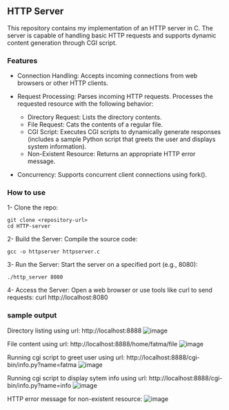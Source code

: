## HTTP Server

This repository contains my implementation of an HTTP server in C. The server is capable of handling basic HTTP requests and supports dynamic content generation through CGI script.

### Features

  - Connection Handling:
        Accepts incoming connections from web browsers or other HTTP clients.

  - Request Processing:
        Parses incoming HTTP requests.
        Processes the requested resource with the following behavior:
    - Directory Request: Lists the directory contents.
    - File Request: Cats the contents of a regular file.
    - CGI Script: Executes CGI scripts to dynamically generate responses (includes a sample Python script that greets the user and displays system information).
    - Non-Existent Resource: Returns an appropriate HTTP error message.

  - Concurrency:
        Supports concurrent client connections using fork().

### How to use
1- Clone the repo:
```
git clone <repository-url>
cd HTTP-server
```
2- Build the Server: Compile the source code:
```
gcc -o httpserver httpserver.c
```
3- Run the Server: Start the server on a specified port (e.g., 8080):
```
./http_server 8080
```
4- Access the Server: Open a web browser or use tools like curl to send requests:
curl http://localhost:8080

### sample output

Directory listing using url: http://localhost:8888
![image](https://github.com/user-attachments/assets/38dade67-f7ce-452b-891f-a564b077a2c6)

File content using url: http://localhost:8888/home/fatma/file
![image](https://github.com/user-attachments/assets/a9221104-a280-4cbb-a2b7-5f51313f85e2)

Running cgi script to greet user using url: http://localhost:8888/cgi-bin/info.py?name=fatma
![image](https://github.com/user-attachments/assets/2bc191e7-aef9-4ab0-9586-cb8ce9b491da)

Running cgi script to display sytem info using url: http://localhost:8888/cgi-bin/info.py?name=info
![image](https://github.com/user-attachments/assets/ead92cb5-980e-4a67-ad19-9e515ef1e8b0)

HTTP error message for non-existent resource:
![image](https://github.com/user-attachments/assets/65f17138-0b27-4919-8e68-c0ada62c8d13)





